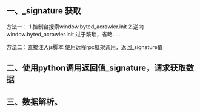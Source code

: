 ## 一、_signature 获取

  方法一：
    1.控制台搜索window.byted_acrawler.init
    2.逆向window.byted_acrawler.init
    过于繁琐，省略......

  方法二：直接注入js脚本
    使用远程rpc框架调用，返回_signature值

## 二、使用python调用返回值_signature，请求获取数据


## 三、数据解析。
